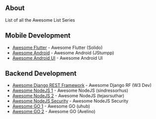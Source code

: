 ## About
List of all the Awesome List Series

## Mobile Development
- [Awesome Flutter](https://github.com/Solido/awesome-flutter) - Awesome Flutter (Solido)
- [Awesome Android](https://github.com/JStumpp/awesome-android) - Awesome Android (JStumpp)
- [Awesome Android UI](https://github.com/wasabeef/awesome-android-ui) - Awesome Android UI

## Backend Development
- [Awesome Django REST Framework](https://github.com/W3Dev/awesome-django-rest-framework) - Awesome Django RF (W3 Dev)
- [Awesome NodeJS 1](https://github.com/sindresorhus/awesome-nodejs) - Awesome NodeJS (sindressorhus)
- [Awesome NodeJS 2](https://github.com/tejasrsuthar/Awesome-NodeJS) - Awesome NodeJS (tejasrsuthar)
- [Awesome NodeJS Security](https://github.com/lirantal/awesome-nodejs-security) - Awesome NodeJS Security
- [Awesome GO 1](https://github.com/uhub/awesome-go) - Awesome GO (uhub)
- [Awesome GO 2](https://github.com/avelino/awesome-go) - Awesome GO (Avelino)